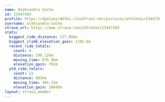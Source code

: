 ```yaml
---
name: Aleksandra Socha
id: 23447303
profile: https://dgalywyr863hv.cloudfront.net/pictures/athletes/23447303/14745546/4/large.jpg
username: aleksandra-socha
strava_url: https://www.strava.com/athletes/23447303
stats:
  biggest_ride_distance: 117.89km
  biggest_climb_elevation_gain: 1102.6m
  recent_ride_totals:
    count: 4
    distance: 199.12km
    moving_time: 07h 06m
    elevation_gain: 701m
  ytd_ride_totals:
    count: 22
    distance: 803km
    moving_time: 36h 22m
    elevation_gain: 10045m
layout: strava_member
--- 
```

